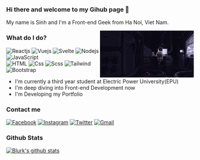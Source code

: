 ### Hi there and welcome to my Gihub page 👋

My name is Sinh and I'm a Front-end Geek from Ha Noi, Viet Nam. 

<img alt="banner" align="right" src="banner.gif" width="50%" />

### What do I do?

![Reactjs](https://img.shields.io/badge/React-61DAFB?logo=react&logoColor=white&style=flat)
![Vuejs](https://img.shields.io/badge/Vue-4FC08D?logo=vue.js&logoColor=white&style=flat)
![Svelte](https://img.shields.io/badge/Svelte-FF3E00?logo=svelte&logoColor=white&style=flat)
![Nodejs](https://img.shields.io/badge/NodeJS-339933?logo=node.js&logoColor=white&style=flat")
![JavaScript](https://img.shields.io/badge/JavaScript-F7DF1E?logo=javascript&logoColor=black&style=flat)
<br/>
![HTML](https://img.shields.io/badge/HTML-E34F26?logo=html5&logoColor=white&style=flat")
![Css](https://img.shields.io/badge/CSS-1572B6?logo=css3&logoColor=white&style=flat")
![Scss](https://img.shields.io/badge/SCSS-CC6699?logo=sass&logoColor=white&style=flat")
![Tailwind](https://img.shields.io/badge/TailwindCSS-38B2AC?logo=tailwind-css&logoColor=white&style=flat")
![Bootstrap](https://img.shields.io/badge/Bootstrap-563D7C?logo=bootstrap&logoColor=white&style=flat")


- I'm currently a third year student at Electric Power University(EPU)
- I'm deep diving into Front-end Development now
- I'm Developing my Portfolio

### Contact me

[![Facebook](https://img.shields.io/badge/Facebook-1877F2?logo=facebook&logoColor=white&style=flat)](https://www.facebook.com/Sinh3996/)
[![Instagram](https://img.shields.io/badge/Instagram-E4405F?logo=instagram&logoColor=white&style=flat)](https://www.instagram.com/sinh3996/)
[![Twitter](https://img.shields.io/badge/Twitter-1DA1F2?logo=twitter&logoColor=white&style=flat)](https://twitter.com/13lurk)
[![Gmail](https://img.shields.io/badge/Gmail-D14836?logo=gmail&logoColor=white&style=flat)](mailto:Nsinh6745@gmail.com)

### Github Stats

[![Blurk's github stats](https://github-readme-stats.vercel.app/api?username=blurk&show_icons=true&theme=dark)](https://github.com/anuraghazra/github-readme-stats)


